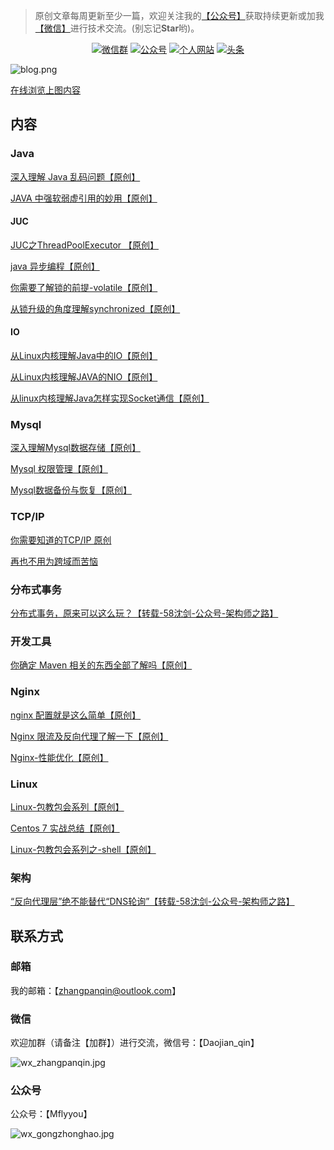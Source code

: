 > 原创文章每周更新至少一篇，欢迎关注我的[【公众号】](#公众号)获取持续更新或加我[【微信】](#微信)进行技术交流。(别忘记**Star**哟)。

<p align="center">
  <a href="#微信"><img src="https://img.shields.io/badge/weChat-微信群-blue.svg" alt="微信群"></a>
  <a href="#公众号"><img src="https://img.shields.io/badge/公众号-Mflyyou-important" alt="公众号"></a>
  <a href="http://mflyyou.cn/"><img src="https://img.shields.io/badge/个人网站-mflyyou.cn-critical" alt="个人网站"></a>
  <a href="https://www.toutiao.com/c/user/111159900906/#mid=1660292020183044"><img src="https://img.shields.io/badge/toutiao-头条-blue" alt="头条"></a>
</p>


![blog.png](http://ww1.sinaimg.cn/large/005YdyTogy1glfke3pv76j31rb3d7qgy.jpg)

[在线浏览上图内容](https://www.processon.com/view/link/5fcb3cc163768926b54f0c99)

## 内容

### Java

[深入理解 Java 乱码问题【原创】](https://mp.weixin.qq.com/s/fHrHJg_njDgEE1rHTGgxhA)

[JAVA 中强软弱虚引用的妙用【原创】](https://mp.weixin.qq.com/s/L_CQpZzRU6ZyTz6IM_9GWg)

#### JUC

[JUC之ThreadPoolExecutor 【原创】](https://mp.weixin.qq.com/s/d1WzMtovW_iNcpVB_WXx1A)

[java 异步编程【原创】](https://mp.weixin.qq.com/s/OpDqkoczaO4z0kA9bCo-Xw)

[你需要了解锁的前提-volatile【原创】](https://mp.weixin.qq.com/s/2JtQXDSnBFuf0pSMEFMPdA)

[从锁升级的角度理解synchronized【原创】](https://mp.weixin.qq.com/s/8qw1z0k7bthI_eVc-M6o-A)



#### IO

[从Linux内核理解Java中的IO【原创】](https://mp.weixin.qq.com/s/wcwKYU38wGLZUaryf1pqPw)

[从Linux内核理解JAVA的NIO【原创】](https://mp.weixin.qq.com/s/K72PLIgSNFH_GuOh5L0Clg)

[从linux内核理解Java怎样实现Socket通信【原创】](https://mp.weixin.qq.com/s/W2E90sVT_wDArKMNxoQ0Mw)

### Mysql

[深入理解Mysql数据存储【原创】](https://mp.weixin.qq.com/s/hnJE6CkjXSXS3FatG11E3Q)

[Mysql 权限管理【原创】](https://mp.weixin.qq.com/s/WbilZ1mxH9u9YXflRpkccQ)

[Mysql数据备份与恢复【原创】](https://mp.weixin.qq.com/s/JkB4z1a7fTSCAObnk-x7pw)

### TCP/IP

[你需要知道的TCP/IP 原创](https://mp.weixin.qq.com/s/W2E90sVT_wDArKMNxoQ0Mw)

[再也不用为跨域而苦恼](https://mp.weixin.qq.com/s/1F-5r3NZ-h92hpFDeW3dNA)

### 分布式事务

[分布式事务，原来可以这么玩？【转载-58沈剑-公众号-架构师之路】](https://mp.weixin.qq.com/s/juG8cZejCiSLWjkaaHTQiw)

### 开发工具

[你确定 Maven 相关的东西全部了解吗【原创】](https://mp.weixin.qq.com/s/WkfW3veizz3XbtbTL50KLQ)

### Nginx

[nginx 配置就是这么简单【原创】](https://mp.weixin.qq.com/s/XxUM45WFv3sl0LWZp6zEMw)

[Nginx 限流及反向代理了解一下【原创】](https://mp.weixin.qq.com/s/yZJ1rAdgMQL7O0Fi9Re5_Q)

[Nginx-性能优化【原创】](https://mp.weixin.qq.com/s/itSoW-AFH1dx6vu5cFdshw)

### Linux

[Linux-包教包会系列【原创】](https://mp.weixin.qq.com/s/JG3W0qz9fxhHlq6gZ0rKXg)

[Centos 7 实战总结【原创】](https://mp.weixin.qq.com/s/v6quqwBicHAoXcU6LFv26Q)

[Linux-包教包会系列之-shell【原创】](https://mp.weixin.qq.com/s/q591TSaOXjQWedOcyEUIig)



### 架构

[“反向代理层”绝不能替代“DNS轮询”【转载-58沈剑-公众号-架构师之路】](https://mp.weixin.qq.com/s/-tkXEjmzW92W5p43sf2h2w)

## 联系方式

### 邮箱

我的邮箱：【zhangpanqin@outlook.com】


### 微信

欢迎加群（请备注【加群】）进行交流，微信号：【Daojian_qin】

![wx_zhangpanqin.jpg](http://ww1.sinaimg.cn/mw690/005YdyTogy1glfkhhid1gj30s311c76m.jpg)

### 公众号

公众号：【Mflyyou】

![wx_gongzhonghao.jpg](http://ww1.sinaimg.cn/large/005YdyTogy1glfkguufkvj3076076gm3.jpg)

